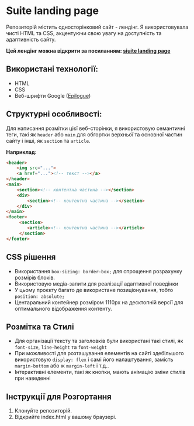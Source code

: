 # Suite landing page

Репозиторій містить односторінковий сайт - лендінг. Я використовувала чисті HTML та CSS, акцентуючи свою увагу на доступність та адаптивність сайту. 

**Цей лендінг можна відкрити за посиланням: [sіuite landing page](https://maryana-kaduk.github.io/suite_landing/)**

## Використані технології: 

- HTML
- CSS
- Веб-шрифти Google ([Epilogue](https://fonts.google.com/specimen/Epilogue?query=Epilogue))

## Структурні особливості: 

Для написання розмітки цієї веб-сторінки, я використовую семантичні теги, такі як `header` або `main` для обгортки верхньої та основної частин сайту і інші, як `section` та `article`. 

**Наприклад:**

```html
<header>
    <img src="...">
    <a href="..."><!-- текст --></a>
</header>
<main>
    <section><!-- контентна частина --></section>
    <div>
        <section><!-- контентна частина --></section>
    </div>
</main>
<footer>
     <section>
        <article><!-- контентна частина --></article>
     </section>
</footer>
```

## CSS рішення

- Використання `box-sizing: border-box;` для спрощення розрахунку розмірів блоків.
- Використовую медіа-запити для реалізації адаптивної поведінки 
- У цьому проєкту багато де використане позиціонування, тобто `position: absolute;`
- Центаральний контейнер розміром 1110px на десктопній версії для оптимального відображення контенту. 

## Розмітка та Стилі 

- Для організації тексту та заголовків були використані такі стилі, як `font-size`, `line-height` та `font-weight`
- При можливості для розташування елементів на сайті здебільшого використовую `display: flex` і самі його налаштування, замість `margin-bottom` або ж `margin-left` і т.д..
- Інтерактивні елементи, такі як кнопки, мають анімацію зміни стилів при наведенні

## Інструкції для Розгортання

1. Клонуйте репозиторій.
2. Відкрийте index.html у вашому браузері.
